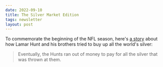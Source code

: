 ```yaml
---
date: 2022-09-10
title: The Silver Market Edition
tags: newsletter
layout: post
---
```


To commemorate the beginning of the NFL season, here's [a story](https://priceonomics.com/how-the-hunt-brothers-cornered-the-silver-market/) about how Lamar Hunt and his brothers tried to buy up all the world's silver:

> Eventually, the Hunts ran out of money to pay for all the silver that was thrown at them.
